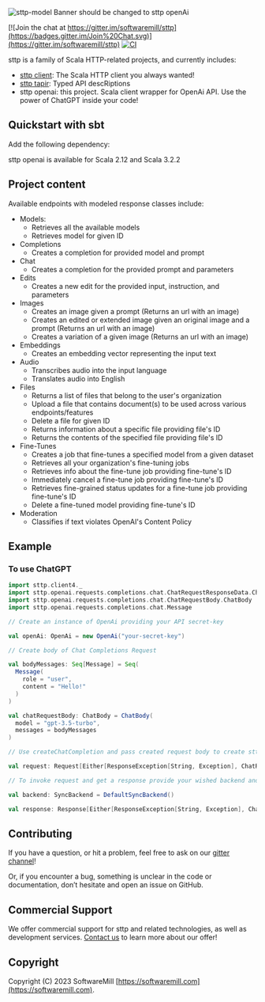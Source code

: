 ![sttp-model](https://github.com/softwaremill/sttp-openai/raw/master/banner.png) Banner should be changed to sttp openAi

[![Join the chat at https://gitter.im/softwaremill/sttp](https://badges.gitter.im/Join%20Chat.svg)](https://gitter.im/softwaremill/sttp)
[![CI](https://github.com/softwaremill/sttp-openai/workflows/CI/badge.svg)](https://github.com/softwaremill/sttp-openai/actions?query=workflow%3ACI+branch%3Amaster)

[//]: # ([![Maven Central]&#40;https://maven-badges.herokuapp.com/maven-central/com.softwaremill.sttp&#41;&#40;https://maven-badges.herokuapp.com/maven-central/com.softwaremill.sttp&#41;)

sttp is a family of Scala HTTP-related projects, and currently includes:

* [sttp client](https://github.com/softwaremill/sttp): The Scala HTTP client you always wanted!
* [sttp tapir](https://github.com/softwaremill/tapir): Typed API descRiptions
* sttp openai: this project. Scala client wrapper for OpenAi API. Use the power of ChatGPT inside your code!

## Quickstart with sbt

Add the following dependency:

[//]: # (```scala)
[//]: # ("com.softwaremill.sttp.openai" %% "core" % "?.?.?")
[//]: # (```)

sttp openai is available for Scala 2.12 and Scala 3.2.2

## Project content

Available endpoints with modeled response classes include:
* Models:
  * Retrieves all the available models
  * Retrieves model for given ID
* Completions
  * Creates a completion for provided model and prompt
* Chat
  * Creates a completion for the provided prompt and parameters
* Edits
  * Creates a new edit for the provided input, instruction, and parameters
* Images
  * Creates an image given a prompt (Returns an url with an image)
  * Creates an edited or extended image given an original image and a prompt (Returns an url with an image)
  * Creates a variation of a given image (Returns an url with an image)
* Embeddings
  * Creates an embedding vector representing the input text
* Audio
  * Transcribes audio into the input language
  * Translates audio into English
* Files
  * Returns a list of files that belong to the user's organization
  * Upload a file that contains document(s) to be used across various endpoints/features
  * Delete a file for given ID
  * Returns information about a specific file providing file's ID
  * Returns the contents of the specified file providing file's ID
* Fine-Tunes
  * Creates a job that fine-tunes a specified model from a given dataset
  * Retrieves all your organization's fine-tuning jobs
  * Retrieves info about the fine-tune job providing fine-tune's ID
  * Immediately cancel a fine-tune job providing fine-tune's ID
  * Retrieves fine-grained status updates for a fine-tune job providing fine-tune's ID
  * Delete a fine-tuned model providing fine-tune's ID
* Moderation
  * Classifies if text violates OpenAI's Content Policy

## Example

### To use ChatGPT

```scala mdoc:compile-only 
import sttp.client4._
import sttp.openai.requests.completions.chat.ChatRequestResponseData.ChatResponse
import sttp.openai.requests.completions.chat.ChatRequestBody.ChatBody
import sttp.openai.requests.completions.chat.Message

// Create an instance of OpenAi providing your API secret-key

val openAi: OpenAi = new OpenAi("your-secret-key")

// Create body of Chat Completions Request

val bodyMessages: Seq[Message] = Seq(
  Message(
    role = "user",
    content = "Hello!"
  )
)

val chatRequestBody: ChatBody = ChatBody(
  model = "gpt-3.5-turbo",
  messages = bodyMessages
)

// Use createChatCompletion and pass created request body to create sttp request

val request: Request[Either[ResponseException[String, Exception], ChatResponse]] = openAi.createChatCompletion(chatRequestBody)

// To invoke request and get a response provide your wished backend and send created request

val backend: SyncBackend = DefaultSyncBackend()

val response: Response[Either[ResponseException[String, Exception], ChatResponse]] = request.send(backend)
```

## Contributing

If you have a question, or hit a problem, feel free to ask on our [gitter channel](https://gitter.im/softwaremill/sttp-model)!

Or, if you encounter a bug, something is unclear in the code or documentation, don’t hesitate and open an issue on GitHub.

## Commercial Support

We offer commercial support for sttp and related technologies, as well as development services. [Contact us](https://softwaremill.com) to learn more about our offer!

## Copyright

Copyright (C) 2023 SoftwareMill [https://softwaremill.com](https://softwaremill.com).